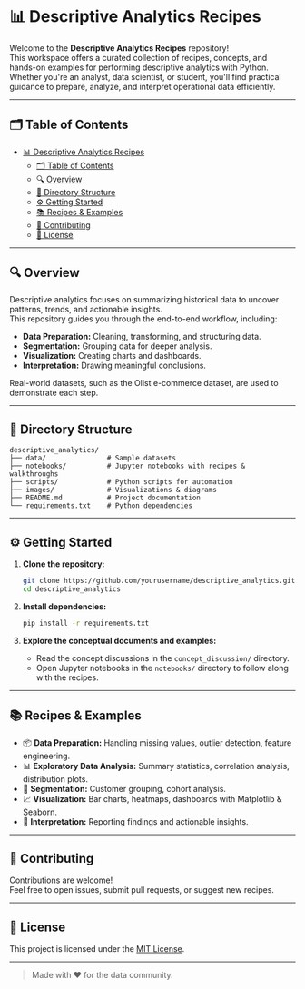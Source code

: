 # 📊 Descriptive Analytics Recipes

Welcome to the **Descriptive Analytics Recipes** repository!  
This workspace offers a curated collection of recipes, concepts, and hands-on examples for performing descriptive analytics with Python. Whether you're an analyst, data scientist, or student, you'll find practical guidance to prepare, analyze, and interpret operational data efficiently.

---

## 🗂️ Table of Contents

- [📊 Descriptive Analytics Recipes](#-descriptive-analytics-recipes)
  - [🗂️ Table of Contents](#️-table-of-contents)
  - [🔍 Overview](#-overview)
  - [📁 Directory Structure](#-directory-structure)
  - [⚙️ Getting Started](#️-getting-started)
  - [📚 Recipes \& Examples](#-recipes--examples)
  - [📝 Contributing](#-contributing)
  - [📄 License](#-license)

---

## 🔍 Overview

Descriptive analytics focuses on summarizing historical data to uncover patterns, trends, and actionable insights.  
This repository guides you through the end-to-end workflow, including:

- **Data Preparation:** Cleaning, transforming, and structuring data.
- **Segmentation:** Grouping data for deeper analysis.
- **Visualization:** Creating charts and dashboards.
- **Interpretation:** Drawing meaningful conclusions.

Real-world datasets, such as the Olist e-commerce dataset, are used to demonstrate each step.

---

## 📁 Directory Structure

```
descriptive_analytics/
├── data/               # Sample datasets
├── notebooks/          # Jupyter notebooks with recipes & walkthroughs
├── scripts/            # Python scripts for automation
├── images/             # Visualizations & diagrams
├── README.md           # Project documentation
└── requirements.txt    # Python dependencies
```

---

## ⚙️ Getting Started

1. **Clone the repository:**
     ```bash
     git clone https://github.com/yourusername/descriptive_analytics.git
     cd descriptive_analytics
     ```

2. **Install dependencies:**
     ```bash
     pip install -r requirements.txt
     ```

3. **Explore the conceptual documents and examples:**
   - Read the concept discussions in the `concept_discussion/` directory.
   - Open Jupyter notebooks in the `notebooks/` directory to follow along with the recipes.

---

## 📚 Recipes & Examples

- 📦 **Data Preparation:** Handling missing values, outlier detection, feature engineering.
- 📊 **Exploratory Data Analysis:** Summary statistics, correlation analysis, distribution plots.
- 🧩 **Segmentation:** Customer grouping, cohort analysis.
- 📈 **Visualization:** Bar charts, heatmaps, dashboards with Matplotlib & Seaborn.
- 📝 **Interpretation:** Reporting findings and actionable insights.

---

## 📝 Contributing

Contributions are welcome!  
Feel free to open issues, submit pull requests, or suggest new recipes.

---

## 📄 License

This project is licensed under the [MIT License](LICENSE).

---

> Made with ❤️ for the data community.
